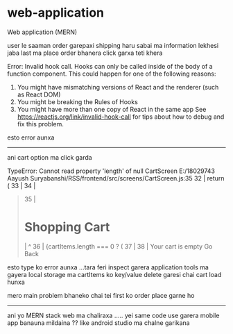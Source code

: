 # web-application
Web application (MERN)


user le saaman order garepaxi shipping haru sabai ma information lekhesi jaba last ma place order bhanera click garxa teti khera 

Error: Invalid hook call. Hooks can only be called inside of the body of a function component. This could happen for one of the following reasons:
1. You might have mismatching versions of React and the renderer (such as React DOM)
2. You might be breaking the Rules of Hooks
3. You might have more than one copy of React in the same app
See https://reactjs.org/link/invalid-hook-call for tips about how to debug and fix this problem.

esto error aunxa


-----------------------------------------------------

ani cart option ma click garda




TypeError: Cannot read property 'length' of null
CartScreen
E:/18029743 Aayush Suryabanshi/RSS/frontend/src/screens/CartScreen.js:35
  32 | return (
  33 |   <Row>
  34 |     <Col md={8}>
> 35 |       <h1>Shopping Cart</h1>
     | ^  36 |       {cartItems.length === 0 ? (
  37 |         <Message>
  38 |           Your cart is empty <Link to='/'>Go Back</Link>
  
  
  
  esto type ko error aunxa ...tara feri inspect garera application tools ma gayera local storage ma cartItems ko key/value delete garesi chai cart load hunxa 
  
  
  mero main problem bhaneko chai tei first ko order place garne ho 
  
  
  ---------------------------------------------------------------------------------------
  
  ani yo MERN stack web ma chaliraxa ..... yei same code use garera mobile app banauna mildaina ?? like android studio ma chalne garikana
  
  
  
  
  
  
  
  
  
  
  

